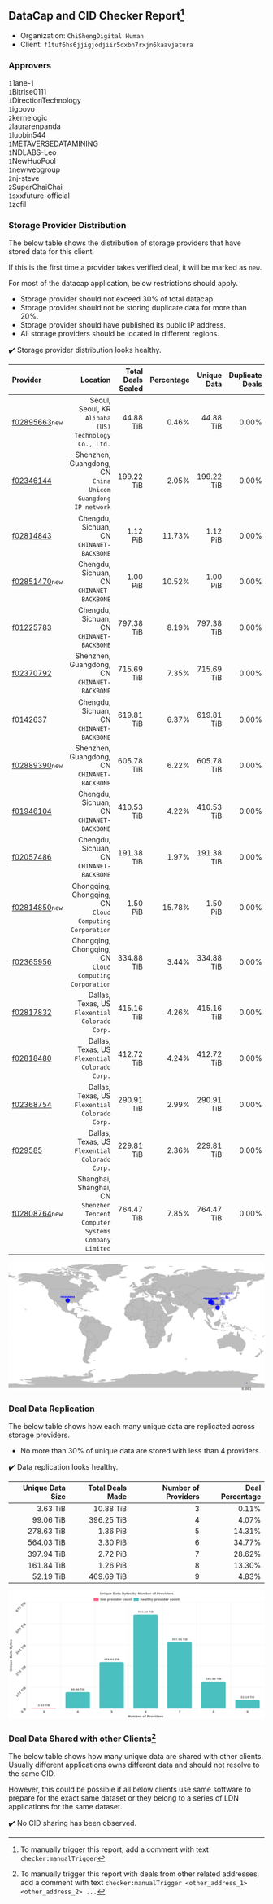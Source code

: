 ## DataCap and CID Checker Report[^1]
 - Organization: `ChiShengDigital Human `
 - Client: `f1tuf6hs6jjigjodjiir5dxbn7rxjn6kaavjatura`
### Approvers
`1`1ane-1<br/>`1`Bitrise0111<br/>`1`DirectionTechnology<br/>`1`igoovo<br/>`2`kernelogic<br/>`2`laurarenpanda<br/>`1`luobin544<br/>`1`METAVERSEDATAMINING<br/>`1`NDLABS-Leo<br/>`1`NewHuoPool<br/>`1`newwebgroup<br/>`2`nj-steve<br/>`2`SuperChaiChai<br/>`1`sxxfuture-official<br/>`1`zcfil


### Storage Provider Distribution
The below table shows the distribution of storage providers that have stored data for this client.

If this is the first time a provider takes verified deal, it will be marked as `new`.

For most of the datacap application, below restrictions should apply.
 - Storage provider should not exceed 30% of total datacap.
 - Storage provider should not be storing duplicate data for more than 20%.
 - Storage provider should have published its public IP address.
 - All storage providers should be located in different regions.

✔️ Storage provider distribution looks healthy.

| Provider                                                    |                                                                       Location | Total Deals Sealed | Percentage | Unique Data | Duplicate Deals |
| :---------------------------------------------------------- | -----------------------------------------------------------------------------: | -----------------: | ---------: | ----------: | --------------: |
| [f02895663](https://filfox.info/en/address/f02895663)`new`  |                       Seoul, Seoul, KR<br/>`Alibaba (US) Technology Co., Ltd.` |          44.88 TiB |      0.46% |   44.88 TiB |           0.00% |
| [f02346144](https://filfox.info/en/address/f02346144)       |                Shenzhen, Guangdong, CN<br/>`China Unicom Guangdong IP network` |         199.22 TiB |      2.05% |  199.22 TiB |           0.00% |
| [f02814843](https://filfox.info/en/address/f02814843)       |                                   Chengdu, Sichuan, CN<br/>`CHINANET-BACKBONE` |           1.12 PiB |     11.73% |    1.12 PiB |           0.00% |
| [f02851470](https://filfox.info/en/address/f02851470)`new`  |                                   Chengdu, Sichuan, CN<br/>`CHINANET-BACKBONE` |           1.00 PiB |     10.52% |    1.00 PiB |           0.00% |
| [f01225783](https://filfox.info/en/address/f01225783)       |                                   Chengdu, Sichuan, CN<br/>`CHINANET-BACKBONE` |         797.38 TiB |      8.19% |  797.38 TiB |           0.00% |
| [f02370792](https://filfox.info/en/address/f02370792)       |                                Shenzhen, Guangdong, CN<br/>`CHINANET-BACKBONE` |         715.69 TiB |      7.35% |  715.69 TiB |           0.00% |
| [f0142637](https://filfox.info/en/address/f0142637)         |                                   Chengdu, Sichuan, CN<br/>`CHINANET-BACKBONE` |         619.81 TiB |      6.37% |  619.81 TiB |           0.00% |
| [f02889390](https://filfox.info/en/address/f02889390)`new`  |                                Shenzhen, Guangdong, CN<br/>`CHINANET-BACKBONE` |         605.78 TiB |      6.22% |  605.78 TiB |           0.00% |
| [f01946104](https://filfox.info/en/address/f01946104)       |                                   Chengdu, Sichuan, CN<br/>`CHINANET-BACKBONE` |         410.53 TiB |      4.22% |  410.53 TiB |           0.00% |
| [f02057486](https://filfox.info/en/address/f02057486)       |                                   Chengdu, Sichuan, CN<br/>`CHINANET-BACKBONE` |         191.38 TiB |      1.97% |  191.38 TiB |           0.00% |
| [f02814850](https://filfox.info/en/address/f02814850)`new`  |                     Chongqing, Chongqing, CN<br/>`Cloud Computing Corporation` |           1.50 PiB |     15.78% |    1.50 PiB |           0.00% |
| [f02365956](https://filfox.info/en/address/f02365956)       |                     Chongqing, Chongqing, CN<br/>`Cloud Computing Corporation` |         334.88 TiB |      3.44% |  334.88 TiB |           0.00% |
| [f02817832](https://filfox.info/en/address/f02817832)       |                              Dallas, Texas, US<br/>`Flexential Colorado Corp.` |         415.16 TiB |      4.26% |  415.16 TiB |           0.00% |
| [f02818480](https://filfox.info/en/address/f02818480)       |                              Dallas, Texas, US<br/>`Flexential Colorado Corp.` |         412.72 TiB |      4.24% |  412.72 TiB |           0.00% |
| [f02368754](https://filfox.info/en/address/f02368754)       |                              Dallas, Texas, US<br/>`Flexential Colorado Corp.` |         290.91 TiB |      2.99% |  290.91 TiB |           0.00% |
| [f029585](https://filfox.info/en/address/f029585)           |                              Dallas, Texas, US<br/>`Flexential Colorado Corp.` |         229.81 TiB |      2.36% |  229.81 TiB |           0.00% |
| [f02808764](https://filfox.info/en/address/f02808764)`new`  | Shanghai, Shanghai, CN<br/>`Shenzhen Tencent Computer Systems Company Limited` |         764.47 TiB |      7.85% |  764.47 TiB |           0.00% |

<img src="https://raw.githubusercontent.com/data-preservation-programs/filplus-checker-assets/main/filecoin-project/filecoin-plus-large-datasets/issues/2140/1703650621057.png"/>

### Deal Data Replication
The below table shows how each many unique data are replicated across storage providers.

- No more than 30% of unique data are stored with less than 4 providers.

✔️ Data replication looks healthy.

| Unique Data Size | Total Deals Made | Number of Providers | Deal Percentage |
| ---------------: | ---------------: | ------------------: | --------------: |
|         3.63 TiB |        10.88 TiB |                   3 |           0.11% |
|        99.06 TiB |       396.25 TiB |                   4 |           4.07% |
|       278.63 TiB |         1.36 PiB |                   5 |          14.31% |
|       564.03 TiB |         3.30 PiB |                   6 |          34.77% |
|       397.94 TiB |         2.72 PiB |                   7 |          28.62% |
|       161.84 TiB |         1.26 PiB |                   8 |          13.30% |
|        52.19 TiB |       469.69 TiB |                   9 |           4.83% |

<img src="https://raw.githubusercontent.com/data-preservation-programs/filplus-checker-assets/main/filecoin-project/filecoin-plus-large-datasets/issues/2140/1703650622105.png"/>

### Deal Data Shared with other Clients[^3]
The below table shows how many unique data are shared with other clients.
Usually different applications owns different data and should not resolve to the same CID.

However, this could be possible if all below clients use same software to prepare for the exact same dataset or they belong to a series of LDN applications for the same dataset.

✔️ No CID sharing has been observed.

[^1]: To manually trigger this report, add a comment with text `checker:manualTrigger`

[^2]: Deals from those addresses are combined into this report as they are specified with `checker:manualTrigger`

[^3]: To manually trigger this report with deals from other related addresses, add a comment with text `checker:manualTrigger <other_address_1> <other_address_2> ...`
